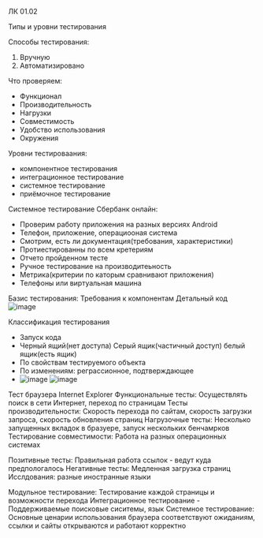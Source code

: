 ЛК 01.02

Типы и уровни тестирования

Способы тестирования:
1. Вручную 
2. Автоматизировано


Что проверяем:
- Функционал
- Производительность
- Нагрузки
- Совместимость
- Удобство использования
- Окружения

Уровни тестироваания:
- компонентное тестирования
- интеграционное тестирование
- системное тестирование
- приёмочное тестирование

Системное тестирование Сбербанк онлайн:
- Проверим работу приложения на разных версиях Android
- Телефон, приложение, операциооная система
- Смотрим, есть ли документация(требования, характеристики)
- Протиестированны по всем кретериям
- Отчето пройденном тесте
- Ручное тестирование на производитеьность
- Метрика(критерии по каторым сравнивают приложения)
- Телефоны или виртуальная машина

Базис тестирования:
Требования к компонентам
Детальный код
![image](https://user-images.githubusercontent.com/97594483/215056663-6c932948-919a-4875-b56c-46cda349c06d.png)

Классификация тестирования
- Запуск кода
- Черный ящий(нет доступа) Серый ящик(частичный доступ) белый ящик(есть ящик)
- По свойствам тестируемого объекта
- По изменениям: реграссионное, подтверждающее
- ![image](https://user-images.githubusercontent.com/97594483/215058246-f8ee9cef-73dd-4e93-bf9b-6b930b7f1dfb.png)
![image](https://user-images.githubusercontent.com/97594483/215058466-4c2e2996-013f-4605-9be2-1774762217e9.png)

Тест браузера Internet Explorer
Функциональные тесты: Осуществлять поиск в сети Интернет, переход по страницам
Тесты производительности: Скорость перехода по сайтам, скорость загрузки запроса, скорость обновления страниц
Нагрузочные тесты: Несколько запущенных вкладок в бразуере, запуск нескольких бенчамрков
Тестирование совместимости: Работа на разных операционных системах

Позитивные тесты: Правильная работа ссылок - ведут куда предпологалось
Негативные тесты: Медленная загрузка страниц
Исслдования: разные иностранные языки

Модульное тестирование: Тестирование каждой страницы и возможности перехода
Интеграционное тестирование - Поддерживаемые поисковые сиситемы, язык
Системное тестирование: Основные ценарии использования браузера соответствуют ожиданиям, ссылки и сайты открываются и работают корректно




